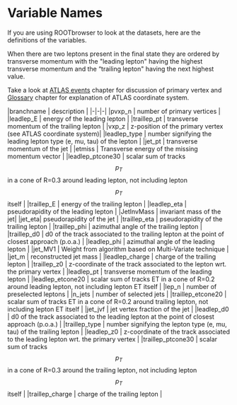 # Variable Names

If you are using ROOTbrowser to look at the datasets, here are the definitions of the variables.

When there are two leptons present in the final state they are ordered by transverse momentum with the "leading lepton" having the highest transverse momentum and the “trailing lepton" having the next highest value.

Take a look at [ATLAS events](https://www.gitbook.com/book/cheatham1/get-started/edit#/edit/master/atlas_events.md) chapter for discussion of primary vertex and [Glossary](https://www.gitbook.com/book/cheatham1/get-started/edit#/edit/master/GLOSSARY.md) chapter for explanation of ATLAS coordinate system.

|branchname                 | description |
|-|-|-|
|pvxp\_n                    | number of primary vertices |
|leadlep\_E                     | energy of the leading lepton |
|traillep\_pt                    | transverse momentum of the trailing lepton |
|vxp\_z                     | z-position of the primary vertex (see ATLAS coordinate system)|
|leadlep\_type              | number signifying the leading lepton type (e, mu, tau) of the lepton |
|jet\_pt                    | transverse momentum of the jet |
|etmiss                    | Transverse energy of the missing momentum vector |
|leadlep\_ptcone30              | scalar sum of tracks $$p_T$$ in a cone of R=0.3 around leading lepton, not including lepton $$p_T$$ itself |
|traillep\_E                     | energy of the trailing lepton |
|leadlep\_eta                   | pseudorapidity of the leading lepton |
|JetInvMass                   |  invariant mass of the jet|
|jet\_eta| pseudorapidity of the jet |
|traillep\_eta                   | pseudorapidity of the trailing lepton |
|traillep\_phi                   | azimuthal angle of the trailing lepton |
|traillep\_d0     | d0 of the track associated to the trailing lepton at the point of closest approach (p.o.a.) |
|leadlep\_phi                   | azimuthal angle of the leading lepton |
|jet\_MV1                   | Weight from algorithm based on Multi-Variate technique |
|jet\_m                  | reconstructed jet mass |
|leadlep\_charge                | charge of the trailing lepton |
|traillep\_z0                    | z-coordinate of the track associated to the lepton wrt. the primary vertex |
|leadlep\_pt                    | transverse momentum of the leading lepton |
|leadlep\_etcone20              | scalar sum of tracks ET in a cone of R=0.2 around leading lepton, not including lepton ET itself |
|lep\_n                     | number of preselected leptons |
|n\_jets                     | number of selected jets |
|traillep\_etcone20              | scalar sum of tracks ET in a cone of R=0.2 around trailing lepton, not including lepton ET itself |
|jet\_jvf                   | jet vertex fraction of the jet |
|leadlep\_d0    | d0 of the track associated to the leading lepton at the point of closest approach (p.o.a.) |
|traillep\_type                  | number signifying the lepton type (e, mu, tau) of the trailing lepton |
|leadlep\_z0                    | z-coordinate of the track associated to the leading lepton wrt. the primary vertex |
|traillep\_ptcone30             | scalar sum of tracks $$p_T$$ in a cone of R=0.3 around the trailing lepton, not including lepton $$p_T$$ itself |
|traillep\_charge                | charge of the trailing lepton |


